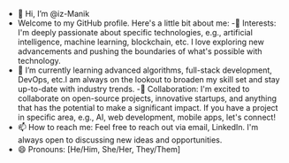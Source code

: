 - 👋 Hi, I’m @iz-Manik
- Welcome to my GitHub profile. Here's a little bit about me:
-👀 Interests: I'm deeply passionate about specific technologies, e.g., artificial intelligence, machine learning, blockchain, etc. I love exploring new advancements and pushing the boundaries of what's possible with technology.
- 🌱 I’m currently learning advanced algorithms, full-stack development, DevOps, etc.I am  always on the lookout to broaden my skill set and stay up-to-date with industry trends.
-💞️ Collaboration: I'm excited to collaborate on open-source projects, innovative startups, and anything that has the potential to make a significant impact. If you have a project in specific area, e.g., AI, web development, mobile apps, let's connect!
- 📫 How to reach me: Feel free to reach out via  email, LinkedIn. I'm always open to discussing new ideas and opportunities.
- 😄 Pronouns: [He/Him, She/Her, They/Them]

<!---
iz-Manik/iz-Manik is a ✨ special ✨ repository because its `README.md` (this file) appears on your GitHub profile.
You can click the Preview link to take a look at your changes.
--->
